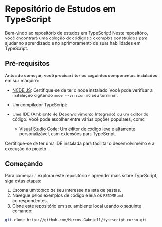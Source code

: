 # Repositório de Estudos em TypeScript


Bem-vindo ao repositório de estudos em TypeScript! Neste repositório, você encontrará uma coleção de códigos e exemplos construídos para ajudar no aprendizado e no aprimoramento de suas habilidades em TypeScript.


## Pré-requisitos


Antes de começar, você precisará ter os seguintes componentes instalados em sua máquina:

- [NODE.JS](https://nodejs.org/en/download): Certifique-se de ter o node instalado. Você pode verificar a instalação digitando `node --version` no seu terminal.
- Um compilador TypeScript: 
- Uma IDE (Ambiente de Desenvolvimento Integrado) ou um editor de código: Você pode escolher entre várias opções populares, como:


  - [Visual Studio Code](https://code.visualstudio.com/download): Um editor de código leve e altamente personalizável, com extensões para TypeScript.


Certifique-se de ter uma  IDE  instalada para facilitar o desenvolvimento e a execução do projeto.

## Começando



Para começar a explorar este repositório e aprender mais sobre TypeScript, siga estas etapas:



1. Escolha um tópico de seu interesse na lista de pastas.
2. Navegue pelos exemplos de código e leia os `README.md` correspondentes.
3. Clone este repositório em seu ambiente local usando o seguinte comando:

```bash
git clone https://github.com/Marcos-Gabriell/typescript-curso.git


